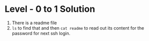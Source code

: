 # Level - 0 to 1 Solution

1. There is a readme file
2. `ls` to find that and then `cat readme` to read out its content for the password for next ssh login.